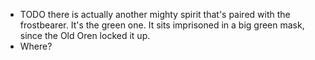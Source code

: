 + TODO there is actually another mighty spirit that's paired with the frostbearer. It's the green one. It sits imprisoned in a big green mask, since the Old Oren locked it up.
+ Where?